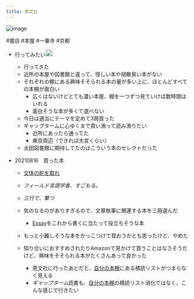 ```yaml
---
title: 恵文社
---
```


![image](https://gyazo.com/8b549b13d5b00af43d6e29c27ba08358/thumb/1000)

\#書店 #本屋 #一乗寺 #京都

* 行ってみたい<img src='https://scrapbox.io/api/pages/blu3mo-public/blu3mo/icon' alt='blu3mo.icon' height="19.5"/>
  
  * 行ってきた
  * 近所の本屋や図書館と違って、怪しい本や胡散臭い本がない
  * それぞれの棚にある興味そそられる本の量が多い上に、ほとんどすべての本棚が面白い
    * 広くはないけどとても濃い本屋、棚を一つずつ見ていけば数時間はいれる
    * 面白そうな本が多くて選べない
  * 今日は適当にテーマを定めて3冊買った
  * ギャップタームに心ゆくまで買い漁って読み漁りたい
    * 近所にあったら通ってた
    * 東京周辺（できれば大宮くらい）
  * 太田図書館に期待してたのはこういう本のセレクトだった
* 20210816　買った本
  
  * [文体の舵を取れ](%E6%96%87%E4%BD%93%E3%81%AE%E8%88%B5%E3%82%92%E5%8F%96%E3%82%8C.md)
  
  * *フィールド言語学者、すごもる。*
  
  * *三行で、撃つ*
  
  * 気のなるのがありすぎるので、文章執筆に関連する本を三冊選んだ
    
    * [Essay](Essay.md)をこれから書くに当たって役立ちそうな本
  * もっと小難しそうな本をかっこつけて買おうかとも思ったけど、やめた
  
  * 知り合いにおすすめされたりAmazonで見かけて買うことはなさそうだけど、興味をそそられる本がたくさんあって良かった
    
    * 恵文社に行ったあとだと、[自分の本棚](%E8%87%AA%E5%88%86%E3%81%AE%E6%9C%AC%E6%A3%9A.md)にある積読リストがつまらなく見える
    * *ギャップターム*読書も、[自分の本棚](%E8%87%AA%E5%88%86%E3%81%AE%E6%9C%AC%E6%A3%9A.md)の積読リスト消化ではなく、こんな感じで行きたい
